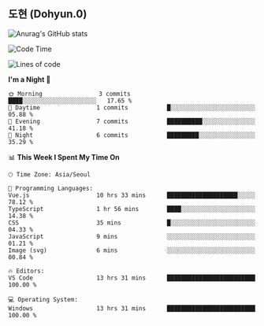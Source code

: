 ## 도현 (Dohyun.0)
![Anurag's GitHub stats](https://github-readme-stats.vercel.app/api?username=dohyun-0&theme=dark&show_icons=true)
<!--START_SECTION:waka-->
![Code Time](http://img.shields.io/badge/Code%20Time-83%20hrs%2025%20mins-blue)

![Lines of code](https://img.shields.io/badge/From%20Hello%20World%20I%27ve%20Written-6.3%20thousand%20lines%20of%20code-blue)

**I'm a Night 🦉** 

```text
🌞 Morning                3 commits           ████░░░░░░░░░░░░░░░░░░░░░   17.65 % 
🌆 Daytime                1 commits           █░░░░░░░░░░░░░░░░░░░░░░░░   05.88 % 
🌃 Evening                7 commits           ██████████░░░░░░░░░░░░░░░   41.18 % 
🌙 Night                  6 commits           █████████░░░░░░░░░░░░░░░░   35.29 % 
```


📊 **This Week I Spent My Time On** 

```text
🕑︎ Time Zone: Asia/Seoul

💬 Programming Languages: 
Vue.js                   10 hrs 33 mins      ████████████████████░░░░░   78.12 % 
TypeScript               1 hr 56 mins        ████░░░░░░░░░░░░░░░░░░░░░   14.38 % 
CSS                      35 mins             █░░░░░░░░░░░░░░░░░░░░░░░░   04.33 % 
JavaScript               9 mins              ░░░░░░░░░░░░░░░░░░░░░░░░░   01.21 % 
Image (svg)              6 mins              ░░░░░░░░░░░░░░░░░░░░░░░░░   00.84 % 

🔥 Editors: 
VS Code                  13 hrs 31 mins      █████████████████████████   100.00 % 

💻 Operating System: 
Windows                  13 hrs 31 mins      █████████████████████████   100.00 % 
```


<!--END_SECTION:waka-->
